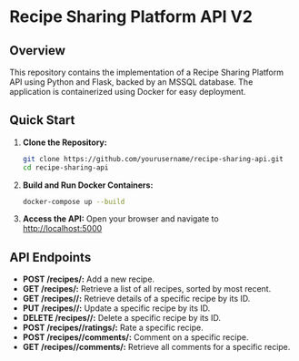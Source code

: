 # Recipe Sharing Platform API V2

## Overview
This repository contains the implementation of a Recipe Sharing Platform API using Python and Flask, backed by an MSSQL database. The application is containerized using Docker for easy deployment.

## Quick Start

1. **Clone the Repository:**
    ```bash
    git clone https://github.com/yourusername/recipe-sharing-api.git
    cd recipe-sharing-api
    ```

2. **Build and Run Docker Containers:**
    ```bash
    docker-compose up --build
    ```

3. **Access the API:**
    Open your browser and navigate to [http://localhost:5000](http://localhost:5000)
## API Endpoints
- **POST /recipes/:** Add a new recipe.
- **GET /recipes/:** Retrieve a list of all recipes, sorted by most recent.
- **GET /recipes/<id>/:** Retrieve details of a specific recipe by its ID.
- **PUT /recipes/<id>/:** Update a specific recipe by its ID.
- **DELETE /recipes/<id>/:** Delete a specific recipe by its ID.
- **POST /recipes/<id>/ratings/:** Rate a specific recipe.
- **POST /recipes/<id>/comments/:** Comment on a specific recipe.
- **GET /recipes/<id>/comments/:** Retrieve all comments for a specific recipe.
